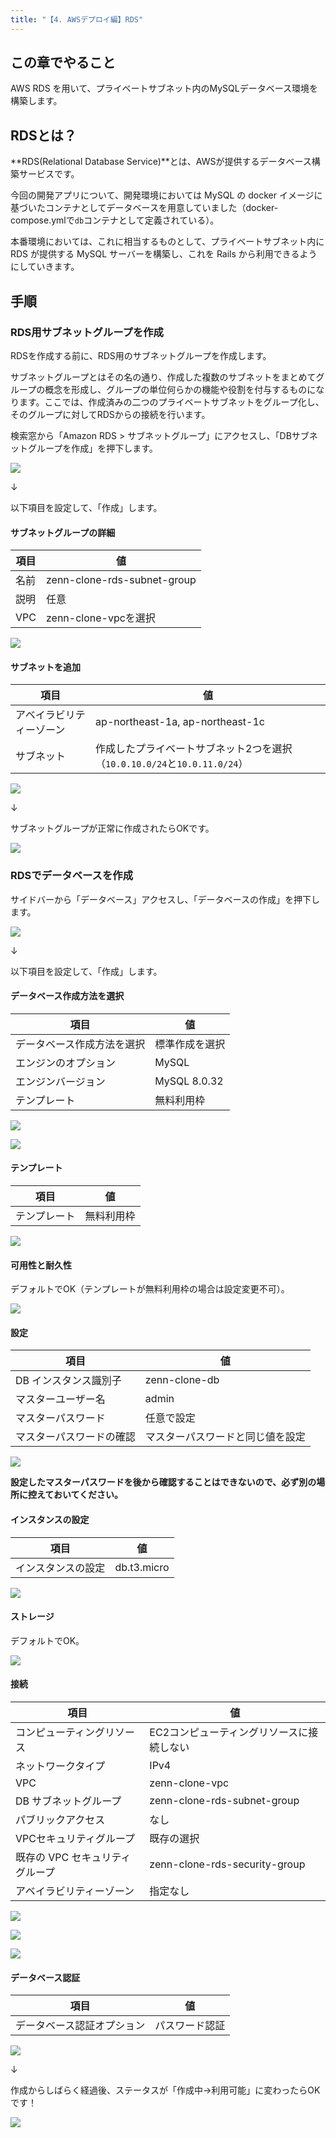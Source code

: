 ```yaml
---
title: "【4. AWSデプロイ編】RDS"
---
```


## この章でやること

AWS RDS を用いて、プライベートサブネット内のMySQLデータベース環境を構築します。

## RDSとは？

**RDS(Relational Database Service)**とは、AWSが提供するデータベース構築サービスです。

今回の開発アプリについて、開発環境においては MySQL の docker イメージに基づいたコンテナとしてデータベースを用意していました（docker-compose.ymlで`db`コンテナとして定義されている）。

本番環境においては、これに相当するものとして、プライベートサブネット内に RDS が提供する MySQL サーバーを構築し、これを Rails から利用できるようにしていきます。

## 手順

### RDS用サブネットグループを作成

RDSを作成する前に、RDS用のサブネットグループを作成します。

サブネットグループとはその名の通り、作成した複数のサブネットをまとめてグループの概念を形成し、グループの単位何らかの機能や役割を付与するものになります。ここでは、作成済みの二つのプライベートサブネットをグループ化し、そのグループに対してRDSからの接続を行います。

検索窓から「Amazon RDS > サブネットグループ」にアクセスし、「DBサブネットグループを作成」を押下します。

![](https://storage.googleapis.com/zenn-user-upload/92addeca835a-20230515.png)

↓

以下項目を設定して、「作成」します。

#### サブネットグループの詳細

|項目|値|
|---|---|
|名前|zenn-clone-rds-subnet-group|
|説明|任意|
|VPC|zenn-clone-vpcを選択|

![](https://storage.googleapis.com/zenn-user-upload/91435f483197-20230515.png)

#### サブネットを追加

|項目|値|
|---|---|
|アベイラビリティーゾーン|ap-northeast-1a, ap-northeast-1c|
|サブネット|作成したプライベートサブネット2つを選択（`10.0.10.0/24`と`10.0.11.0/24`）|

![](https://storage.googleapis.com/zenn-user-upload/afdc0e1ee202-20230515.png)

↓

サブネットグループが正常に作成されたらOKです。

![](https://storage.googleapis.com/zenn-user-upload/6d26f0c0dc29-20230515.png)

### RDSでデータベースを作成

サイドバーから「データベース」アクセスし、「データベースの作成」を押下します。

![](https://storage.googleapis.com/zenn-user-upload/c4bddc0e4d70-20230516.png)

↓


以下項目を設定して、「作成」します。

#### データベース作成方法を選択

|項目|値|
|---|---|
|データベース作成方法を選択|標準作成を選択|
|エンジンのオプション|MySQL|
|エンジンバージョン|MySQL 8.0.32|
|テンプレート|無料利用枠|

![](https://storage.googleapis.com/zenn-user-upload/413e85237d92-20230516.png)

![](https://storage.googleapis.com/zenn-user-upload/4e288806d36b-20230516.png)

#### テンプレート

|項目|値|
|---|---|
|テンプレート|無料利用枠|

![](https://storage.googleapis.com/zenn-user-upload/017f2d89f1ee-20230516.png)

#### 可用性と耐久性

デフォルトでOK（テンプレートが無料利用枠の場合は設定変更不可）。

![](https://storage.googleapis.com/zenn-user-upload/421836f4fce3-20230516.png)

#### 設定

|項目|値|
|---|---|
|DB インスタンス識別子|zenn-clone-db|
|マスターユーザー名|admin|
|マスターパスワード|任意で設定|
|マスターパスワードの確認|マスターパスワードと同じ値を設定|

![](https://storage.googleapis.com/zenn-user-upload/955fbd11b963-20230516.png)

**設定したマスターパスワードを後から確認することはできないので、必ず別の場所に控えておいてください。**

#### インスタンスの設定

|項目|値|
|---|---|
|インスタンスの設定|db.t3.micro|

![](https://storage.googleapis.com/zenn-user-upload/dd7d738fe6bc-20230516.png)

#### ストレージ

デフォルトでOK。

![](https://storage.googleapis.com/zenn-user-upload/3d8295af8baa-20230516.png)

#### 接続

|項目|値|
|---|---|
|コンピューティングリソース|EC2コンピューティングリソースに接続しない|
|ネットワークタイプ|IPv4|
|VPC|zenn-clone-vpc|
|DB サブネットグループ|zenn-clone-rds-subnet-group|
|パブリックアクセス|なし|
|VPCセキュリティグループ|既存の選択|
|既存の VPC セキュリティグループ|zenn-clone-rds-security-group|
|アベイラビリティーゾーン|指定なし|

![](https://storage.googleapis.com/zenn-user-upload/32ad62e00706-20230817.png)

![](https://storage.googleapis.com/zenn-user-upload/f4c99cd9ba6f-20230817.png)

![](https://storage.googleapis.com/zenn-user-upload/8b5d544eb674-20230817.png)

#### データベース認証

|項目|値|
|---|---|
|データベース認証オプション|パスワード認証|

![](https://storage.googleapis.com/zenn-user-upload/4345f08912ef-20230516.png)

↓

作成からしばらく経過後、ステータスが「作成中→利用可能」に変わったらOKです！

![](https://storage.googleapis.com/zenn-user-upload/b7e34ec59523-20230516.png)
